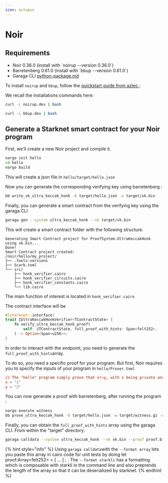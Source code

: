 ```yaml
---
icon: octopus
---
```


# Noir

## Requirements

* Noir 0.36.0 (install with \`noirup --version 0.36.0\`)
* Barretenberg 0.61.0 (install with \`bbup --version 0.61.0\`)
* Garaga CLI [python-package.md](../installation/python-package.md "mention")

To install `noirup` and `bbup`, follow the [quickstart guide from aztec ](https://noir-lang.org/docs/getting_started/quick_start):&#x20;

We recall the installations commands here:&#x20;

```bash
curl -L noirup.dev | bash
```

```bash
curl -L bbup.dev | bash
```

## Generate a Starknet smart contract for your Noir program

First, we'll create a new Noir project and compile it.&#x20;

```bash
nargo init hello
cd hello
nargo build
```

This will create a json file in `hello/target/hello.json`&#x20;

Now you can generate the corresponding verifying key using barretenberg :

```bash
bb write_vk_ultra_keccak_honk -b target/hello.json -o target/vk.bin
```

Finally, you can generate a smart contract from the verifying key using the garaga CLI

```bash
garaga gen --system ultra_keccak_honk --vk target/vk.bin
```

This will create a smart contract folder with the following structure.&#x20;

```
Generating Smart Contract project for ProofSystem.UltraKeccakHonk using vk.bin...
Done!
Smart Contract project created:
/noir/hello/my_project/
├── .tools-versions
├── Scarb.toml
└── src/
    ├── honk_verifier.cairo
    ├── honk_verifier_circuits.cairo
    ├── honk_verifier_constants.cairo
    └── lib.cairo
```

The main function of interest is located in  `honk_verifier.cairo`

The contract interface will be

```rust
#[starknet::interface]
trait IUltraKeccakHonkVerifier<TContractState> {
    fn verify_ultra_keccak_honk_proof(
        self: @TContractState, full_proof_with_hints: Span<felt252>,
    ) -> Option<Span<u256>>;
}

```



In order to interact with the endpoint, you need to generate the `full_proof_with_hints`array.&#x20;

To do so, you need a specific proof for your program. But first, Noir requires you to specify the inputs of your program in `hello/Prover.toml` &#x20;

```toml
// The "hello" program simply prove that x!=y, with x being private and y public.  
x = "1"
y = "2"
```

You can now generate a proof with barretenberg, after running the program :&#x20;

```bash
nargo execute witness
bb prove_ultra_keccak_honk -b target/hello.json -w target/witness.gz -o target/proof.bin
```

Finally, you can obtain the `full_proof_with_hints` array using the garaga CLI. From within the "target" directory:&#x20;

```bash
garaga calldata --system ultra_keccak_honk --vk vk.bin --proof proof.bin --format array
```



{% hint style="info" %}
Using `garaga calldata`with the `--format array`  lets you paste this array in cairo code for unit tests by doing let proof:Array\<felt252> = \[ ... ] ; . The `--format starkli`  has a formatting which is composable with starkli in the command line and also preprends the length of the array so that it can be deserialized by starknet.&#x20;
{% endhint %}
